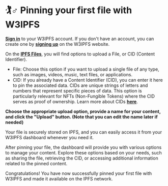 # 🏌♂ Pinning your first file with W3IPFS

[**Sign in**](https://ipfs.attoaioz.cyou/auth/login) to your W3IPFS account. If you don't have an account, you can create one by [**signing up**](https://ipfs.attoaioz.cyou/auth/register) on the W3IPFS website.

On the [**IPFS Files**](https://ipfs.attoaioz.cyou/dashboard/ipfs-files), you will find options to upload a File, or CID (Content Identifier).

* File: Choose this option if you want to upload a single file of any type, such as images, videos, music, text files, or applications.
* CID: If you already have a Content Identifier (CID), you can enter it here to pin the associated data. CIDs are unique strings of letters and numbers that represent specific pieces of data. This option is particularly relevant for NFTs (Non-Fungible Tokens) where the CID serves as proof of ownership. Learn more about CIDs [**here**](https://docs.ipfs.tech/concepts/content-addressing/).

**Choose the appropriate upload option, provide a name for your content, and click the "Upload" button. (Note that you can edit the name later if needed)**

Your file is securely stored on IPFS, and you can easily access it from your W3IPFS dashboard whenever you need it.

After pinning your file, the dashboard will provide you with various options to manage your content. Explore these options based on your needs, such as sharing the file, retrieving the CID, or accessing additional information related to the pinned content.

Congratulations! You have now successfully pinned your first file with W3IPFS and made it available on the IPFS network.
